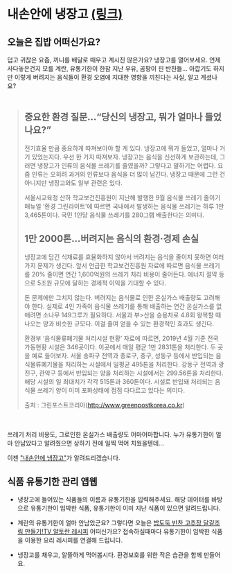 # 내손안에 냉장고 [(링크)](https://gray-dune-04a52e210.azurestaticapps.net)

## 오늘은 집밥 어떠신가요?
덥고 귀찮은 요즘, 끼니를 배달로 때우고 계시진 않은가요? 냉장고를 열어보세요. 언제 사다놓은건지 모를 계란, 유통기한이 한참 지난 우유, 곰팡이 핀 반찬들... 아깝기도 하지만 이렇게 버려지는 음식들이 환경 오염에 지대한 영향을 끼친다는 사실, 알고 계셨나요? 
<br/><br/>
>## 중요한 환경 질문...“당신의 냉장고, 뭐가 얼마나 들었나요?”
>전기효율 만큼 중요하게 따져보아야 할 게 있다. 냉장고에 뭐가 들었고, 얼마나 거기 있었는지다. 우선 한 가지 따져보자. 냉장고는 음식을 신선하게 보관하는데, 그러면 냉장고가 인류의 음식물 쓰레기를 줄였을까? 그렇다고 말하기는 어렵다. 요즘 인류는 오히려 과거의 인류보다 음식을 더 많이 남긴다. 냉장고 때문에 그런 건 아니지만 냉장고와도 일부 관련은 있다.
>
>서울시교육청 산하 학교보건진흥원이 지난해 발행한 9월 음식물 쓰레기 줄이기 매뉴얼 ‘환경 그린라이트’에 따르면 국내에서 발생하는 음식물 쓰레기는 하루 1만 3,465톤이다. 국민 1인당 음식물 쓰레기를 280그램 배출한다는 의미다.
>
>## 1만 2000톤...버려지는 음식의 환경·경제 손실
>
>냉장고에 담긴 식재료를 효율화하지 않아서 버려지는 음식을 줄이지 못하면 여러 가지 문제가 생긴다. 앞서 언급한 학교보건진흥원 자료에 따르면 음식물 쓰레기를 20% 줄이면 연간 1,600억원의 쓰레기 처리 비용이 줄어든다. 에너지 절약 등으로 5조원 규모에 달하는 경제적 이익을 기대할 수 있다.
>
>돈 문제에만 그치지 않는다. 버려지는 음식물로 인한 온실가스 배출량도 고려해야 한다. 실제로 4인 가족이 음식물 쓰레기를 통해 배출하는 연간 온실가스를 없애려면 소나무 149그루가 필요하다. 서울과 부>산을 승용차로 4.8회 왕복할 때 나오는 양과 비슷한 규모다. 이걸 줄여 얻을 수 있는 환경적인 효과도 생긴다.
>
>환경부 ‘음식물류폐기물 처리시설 현황’ 자료에 따르면, 2019년 4월 기준 전국 가동현황 시설은 346곳이다. 이곳에서 매일 평균 1만 2831톤을 처리한다. 두 곳을 예로 들어보자. 서울 송파구 전역과 종로구, 중구, 성동구 등에서 반입되는 음식물류폐기물을 처리하는 시설에서 일평균 495톤을 처리한다. 강동구 전역과 광진구, 관악구 등에서 반입되는 양을 처리하는 시설에서는 299.56톤을 처리한다. 해당 시설의 일 최대치가 각각 515톤과 360톤이다. 시설로 반입돼 처리되는 음식물 쓰레기 양이 이미 포화상태에 점점 다다르고 있다는 의미다.
>
>출처 : 그린포스트코리아(http://www.greenpostkorea.co.kr)

<br/><br/>
쓰레기 처리 비용도, 그로인한 온실가스 배출량도 어마어마합니다. 누가 유통기한이 얼마 안남았다고 알려줬으면 상하기 전에 일찍 먹어 치웠을텐데... 

이젠 ["내손안에 냉장고"](https://gray-dune-04a52e210.azurestaticapps.net)가 알려드리겠습니다.

## 식품 유통기한 관리 앱웹
- 냉장고에 들어있는 식품들의 이름과 유통기한을 입력해주세요. 해당 데이터를 바탕으로 유통기한이 임박한 식품, 유통기한이 이미 지난 식품이 있으면 알려드립니다. 

- 계란의 유통기한이 얼마 안남았군요? 그렇다면 오늘은 [밥도둑 반찬 고추장 달걀조림 만들기!TV 알토란 레시피](https://www.10000recipe.com/recipe/6915088) 어떠신가요? 접속하실때마다 유통기한이 임박한 식품을 이용한 요리 레시피를 연결해 드립니다.

- 냉장고를 채우고, 알뜰하게 먹어봅시다. 환경보호를 위한 작은 습관을 함께 만들어요. 
